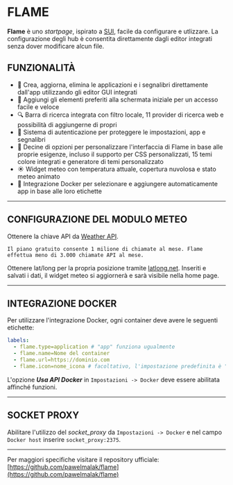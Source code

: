 # FLAME

**Flame** è uno *startpage*, ispirato a [SUI](https://github.com/CorneliousJD/SUI-Startpage), facile da configurare e utlizzare. La configurazione degli hub è consentita direttamente dagli editor integrati senza dover modificare alcun file. 


## FUNZIONALITÀ

- 📝 Crea, aggiorna, elimina le applicazioni e i segnalibri direttamente dall'app utilizzando gli editor GUI integrati
- 📌 Aggiungi gli elementi preferiti alla schermata iniziale per un accesso facile e veloce
- 🔍 Barra di ricerca integrata con filtro locale, 11 provider di ricerca web e possibilità di aggiungerne di propri
- 🔑 Sistema di autenticazione per proteggere le impostazioni, app e segnalibri
- 🔨 Decine di opzioni per personalizzare l'interfaccia di Flame in base alle proprie esigenze, incluso il supporto per CSS personalizzati, 15 temi colore integrati e generatore di temi personalizzato
- ☀️ Widget meteo con temperatura attuale, copertura nuvolosa e stato meteo animato
- 🐳 Integrazione Docker per selezionare e aggiungere automaticamente app in base alle loro etichette

---
## CONFIGURAZIONE DEL MODULO METEO

Ottenere la chiave API da  [Weather API](https://www.weatherapi.com/pricing.aspx).

    Il piano gratuito consente 1 milione di chiamate al mese. Flame effettua meno di 3.000 chiamate API al mese.

Ottenere lat/long per la propria posizione tramite [latlong.net](latlong.net).
Inseriti e salvati i dati, il widget meteo si aggiornerà e sarà visibile nella home page. 

---
## INTEGRAZIONE DOCKER

Per utilizzare l'integrazione Docker, ogni container deve avere le seguenti etichette:

```yml
labels:
  - flame.type=application # "app" funziona ugualmente
  - flame.name=Nome del container
  - flame.url=https://dominio.com
  - flame.icon=nome_icona # facoltativo, l'impostazione predefinita è "docker"
```
L'opzione ***Usa API Docker*** in `Impostazioni -> Docker` deve essere abilitata affinché funzioni.

---
## SOCKET PROXY
Abilitare l'utilizzo del *socket_proxy* da `Impostazioni -> Docker` e nel campo `Docker host` inserire `socket_proxy:2375`.

---
Per maggiori specifiche visitare il repository ufficiale:
[https://github.com/pawelmalak/flame](https://github.com/pawelmalak/flame)